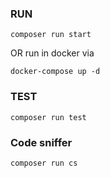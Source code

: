 ### RUN

```
composer run start
```

OR run in docker via

```
docker-compose up -d
```


### TEST

```
composer run test
```

### Code sniffer

```
composer run cs
```